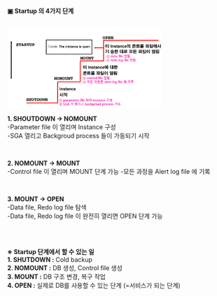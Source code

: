 **▣ Startup 의 4가지 단계**

<br/>
<img src="https://github.com/corvina1208/Oracle_Admin/blob/main/startup.png" width="70%" height="70%">
<br/>

**1. SHOUTDOWN → NOMOUNT**  
-Parameter file 이 열리며 Instance 구성  
-SGA 열리고 Backgroud process 들이 가동되기 시작  

<br/>

**2. NOMOUNT → MOUNT**  
-Control file 이 열리며 MOUNT 단계 가능
-모든 과정을 Alert log file 에 기록

<br/>

**3. MOUNT → OPEN**  
-Data file, Redo log file 탐색  
-Data file, Redo log file 이 완전히 열리면 OPEN 단계 가능  

<br/>
<br/>

**※ Startup 단계에서 할 수 있는 일**  
**1. SHUTDOWN :** Cold backup  
**2. NOMOUNT :** DB 생성, Control file 생성  
**3. MOUNT :** DB 구조 변경, 복구 작업  
**4. OPEN :** 실제로 DB를 사용할 수 있는 단계 (=서비스가 되는 단계)  

<br/>
<br/>

